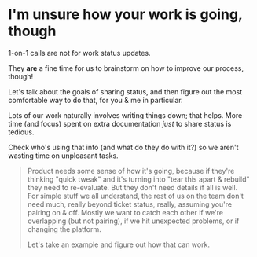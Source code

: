 # I'm unsure how your work is going, though

1-on-1 calls are not for work status updates.

They **are** a fine time for us to brainstorm on how to improve our process, though!

Let's talk about the goals of sharing status, and then figure out the most comfortable way to do that, for you & me in particular.

Lots of our work naturally involves writing things down; that helps. More time (and focus) spent on extra documentation _just_ to share status is tedious.

Check who's using that info (and what do they do with it?) so we aren't wasting time on unpleasant tasks.

> Product needs some sense of how it's going, because if they're thinking "quick tweak" and it's turning into "tear this apart & rebuild" they need to re-evaluate. But they don't need details if all is well.  
> For simple stuff we all understand, the rest of us on the team don't need much, really beyond ticket status, really, assuming you're pairing on & off.
> Mostly we want to catch each other if we're overlapping (but not pairing), if we hit unexpected problems, or if changing the platform.  
>  
> Let's take an example and figure out how that can work.  